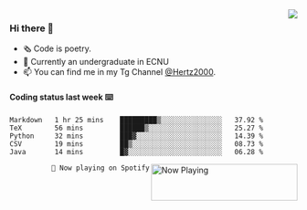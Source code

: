 <img  align="right" src="https://github-readme-stats.vercel.app/api?username=BillChen2K&show_icons=true&count_private=true&hide_title=true">

### Hi there 👋

- 🗞 Code is poetry.
- 🌱 Currently an undergraduate in ECNU
- 📫 You can find me in my Tg Channel [@Hertz2000](https://t.me/Hertz2000).

#### Coding status last week ⌨️

<!--START_SECTION:waka-->
```text
Markdown   1 hr 25 mins    █████████▒░░░░░░░░░░░░░░░   37.92 % 
TeX        56 mins         ██████▒░░░░░░░░░░░░░░░░░░   25.27 % 
Python     32 mins         ███▓░░░░░░░░░░░░░░░░░░░░░   14.39 % 
CSV        19 mins         ██▒░░░░░░░░░░░░░░░░░░░░░░   08.73 % 
Java       14 mins         █▓░░░░░░░░░░░░░░░░░░░░░░░   06.28 % 
```
<!--END_SECTION:waka-->


<div>
<a href="https://spotify-now-playing.billchen2k.vercel.app/now-playing?open">
   <img align="right" src="https://spotify-now-playing.billchen2k.vercel.app/now-playing" width="256" height="64" alt="Now Playing">
</a>
</div>

<div>
<p align="right"><code>🎵 Now playing on Spotify</code></p>
</div>

<!--
**BillChen2K/BillChen2K** is a ✨ _special_ ✨ repository because its `README.md` (this file) appears on your GitHub profile.

Here are some ideas to get you started:

- 🔭 I’m currently working on ...
- 🌱 I’m currently learning ...
- 👯 I’m looking to collaborate on ...
- 🤔 I’m looking for help with ...
- 💬 Ask me about ...
- 📫 How to reach me: ...
- 😄 Pronouns: ...
- ⚡ Fun fact: ...
-->

